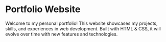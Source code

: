 # Portfolio Website

Welcome to my personal portfolio! This website showcases my projects, skills, and experiences in web development. Built with HTML & CSS, it will evolve over time with new features and technologies.

